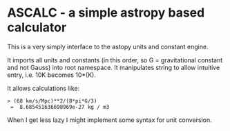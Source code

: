 # ASCALC - a simple astropy based calculator

This is a very simply interface to the astopy units and constant engine.

It imports all units and constants (in this order, so G = gravitational constant and not Gauss) into root namespace.
It manipulates string to allow intuitive entry, i.e. 10K becomes 10*(K).

It allows calculations like:

```
> (68 km/s/Mpc)**2/(8*pi*G/3)
 =  8.685451636698969e-27 kg / m3
```

When I get less lazy I might implement some syntax for unit conversion.
